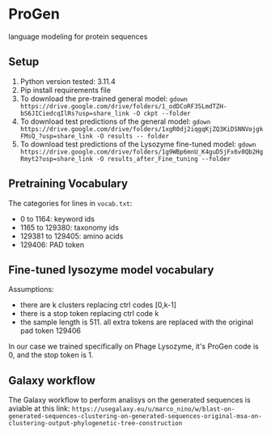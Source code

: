 # ProGen
language modeling for protein sequences

## Setup
1. Python version tested: 3.11.4
2. Pip install requirements file
3. To download the pre-trained general model: `gdown https://drive.google.com/drive/folders/1_odDCoRF35LmdTZH-bS6JICiedcqIlRs?usp=share_link -O ckpt --folder`
4. To download test predictions of the general model: `gdown https://drive.google.com/drive/folders/1xgR0dj2iqgqKjZQ3KiDSNNVojgkFMsQ_?usp=share_link -O results -- folder`
5. To download test predictions of the Lysozyme fine-tuned model: `gdown https://drive.google.com/drive/folders/1g9WBp6mnU_K4guD5jFx6v0Qb2HgRmyt2?usp=share_link -O results_after_Fine_tuning --folder`


## Pretraining Vocabulary
The categories for lines in `vocab.txt`:
- 0 to 1164: keyword ids
- 1165 to 129380: taxonomy ids
- 129381 to 129405: amino acids
- 129406: PAD token

## Fine-tuned lysozyme model vocabulary
Assumptions:
- there are k clusters replacing ctrl codes [0,k-1]
- there is a stop token replacing ctrl code k
- the sample length is 511. all extra tokens are replaced with the original pad token 129406

In our case we trained specifically on Phage Lysozyme, it's ProGen code is 0, and the stop token is 1.

## Galaxy workflow
The Galaxy workflow to perform analisys on the generated sequences is aviable at this link: `https://usegalaxy.eu/u/marco_nino/w/blast-on-generated-sequences-clustering-on-generated-sequences-original-msa-on-clustering-output-phylogenetic-tree-construction`
